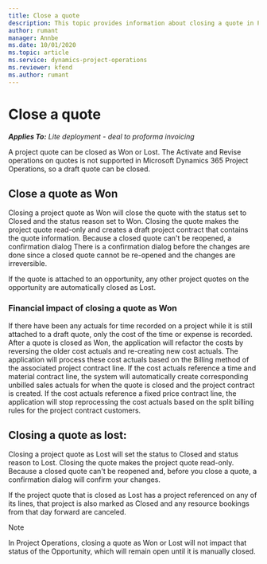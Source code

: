 ```yaml
---
title: Close a quote
description: This topic provides information about closing a quote in Project Operations.
author: rumant
manager: Annbe
ms.date: 10/01/2020
ms.topic: article
ms.service: dynamics-project-operations
ms.reviewer: kfend 
ms.author: rumant
---
```


# Close a quote

_**Applies To:** Lite deployment - deal to proforma invoicing_

A project quote can be closed as Won or Lost. The Activate and Revise operations on quotes is not supported in Microsoft Dynamics 365 Project Operations, so a draft quote can be closed.

## Close a quote as Won

Closing a project quote as Won will close the quote with the status set to Closed and the status reason set to Won. Closing the quote makes the project quote read-only and creates a draft project contract that contains the quote information. Because a closed quote can't be reopened, a confirmation dialog There is a confirmation dialog before the changes are done since a closed quote cannot be re-opened and the changes are irreversible.

If the quote is attached to an opportunity, any other project quotes on the opportunity are automatically closed as Lost.

### Financial impact of closing a quote as Won

If there have been any actuals for time recorded on a project while it is still attached to a draft quote, only the cost of the time or expense is recorded. 
After a quote is closed as Won, the application will refactor the costs by reversing the older cost actuals and re-creating new cost actuals. The application will process these cost actuals based on the Billing method of the associated project contract line. If the cost actuals reference a time and material contract line, the system will automatically create corresponding unbilled sales actuals for when the quote is closed and the project contract is created. If the cost actuals reference a fixed price contract line, the application will stop reprocessing the cost actuals based on the split billing rules for the project contract customers.

## Closing a quote as lost:

Closing a project quote as Lost will set the status to Closed and status reason to Lost. Closing the quote makes the project quote read-only. Because a closed quote can't be reopened and, before you close a quote, a confirmation dialog will confirm your changes.

If the project quote that is closed as Lost has a project referenced on any of its lines, that project is also marked as Closed and any resource bookings from that day forward are canceled.

> [!NOTE]
> In Project Operations, closing a quote as Won or Lost will not impact that status of the Opportunity, which will remain open until it is manually closed.
